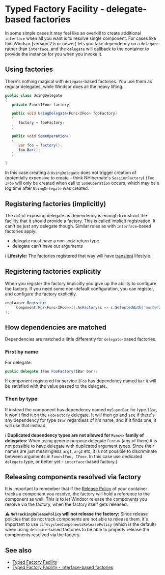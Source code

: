 # Typed Factory Facility - delegate-based factories

In some simple cases it may feel like an overkill to create additional `interface` when all you want is to resolve
single component. For cases like this Windsor (version 2.5 or newer) lets you take dependency on a `delegate` rather
than `interface`, and the `delegate` will callback to the container to provide the instance for you when you invoke it.

## Using factories

There's nothing magical with `delegate`-based factories. You use them as regular delegates, while Windsor does all the
heavy lifting.

```csharp
public class UsingDelegate
{
   private Func<IFoo> factory;

   public void UsingDelegate(Func<IFoo> fooFactory)
   {
      factory = fooFactory;
   }

   public void SomeOperation()
   {
      var foo = factory();
      foo.Bar();
   }

}
```

In this case creating a `UsingDelegate` does not trigger creation of (potentially expensive to create - think
NHibernate's `SessionFactory`) `IFoo`. `IFoo` will only be created when call to `SomeOperation` occurs, which may be a
log time after `UsingDelegate` was created.

## Registering factories (implicitly)

The act of exposing delegate as dependency is enough to instruct the facility that it should provide a factory. This is
called implicit registration. It can't be just any delegate though. Similar rules as with `interface`-based factories
apply:

* delegate must have a non-`void` return type.
* delegate can't have out arguments

:information_source: **Lifestyle:** The factories registered that way will have [transient](lifestyles.md#transient)
lifestyle.

## Registering factories explicitly

When you register the factory implicitly you give up the ability to configure the factory. If you need some non-default
configuration, you can register, and configure the factory explicitly.

```csharp
container.Register(
	 Component.For<Func<IFoo>>().AsFactory(c => c.SelectedWith("nonDefaultFactory"))
);
```

## How dependencies are matched

Dependencies are matched a little differently for `delegate`-based factories.

### First by name

For delegate:

```csharp
public delegate IFoo FooFactory(IBar bar);
```

If component registered for service `IFoo` has dependency named `bar` it will be satisfied with the value passed to the
delegate.

### Then by type

If instead the component has dependency named `mySuperBar` for type `IBar`, it won't find it on the `FooFactory`
delegate. It will then go and see if there's any dependency for type `IBar` regardless of it's name, and if it finds
one, it will use that instead.

:information_source: **Duplicated dependency types are not allowed for `Func<>` family of delegates:** When using
generic purpose delegate `Func<>` (any of them) it is not possible to have delegate with duplicated argument types.
Since their names are just meaningless `arg1`, `arg2` etc, it is not possible to discriminate between arguments in
`Func<IFoo, IFoo>`. In this case use dedicated `delegate` type, or better yet - `interface`-based factory.}

## Releasing components resolved via factory

It is important to remember that if the [Release Policy](release-policy.md) of your container tracks a component you
resolve, the factory will hold a reference to the component as well. This is to let Windsor release the components you
resolve via the factory, when the factory itself gets released.

:warning: **`NoTrackingReleasePolicy` will not release the factory:** Since release policies that do not track
components are not able to release them, it's important to use `LifecycledComponentsReleasePolicy` (which is the
default) when using `delegate`-based factories to be able to properly release the components resolved via the factory.

## See also

* [Typed Factory Facility](typed-factory-facility.md)
* [Typed Factory Facility - interface-based factories](typed-factory-facility-interface-based.md)